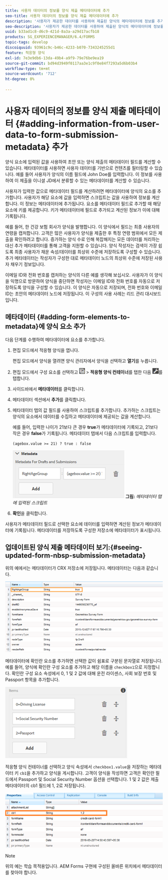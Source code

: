 ```yaml
---
title: 사용자 데이터의 정보를 양식 제출 메타데이터에 추가
seo-title: 사용자 데이터의 정보를 양식 제출 메타데이터에 추가
description: '사용자가 제공한 데이터를 사용하여 제출된 양식의 메타데이터에 정보를 추가하는 방법을 알아봅니다. '
seo-description: '사용자가 제공한 데이터를 사용하여 제출된 양식의 메타데이터에 정보를 추가하는 방법을 알아봅니다. '
uuid: b33ad1c8-d6c9-421d-8a3a-a29d17acfb18
products: SG_EXPERIENCEMANAGER/6.4/FORMS
topic-tags: develop
discoiquuid: 93961c9c-b46c-4233-b070-7343245255d1
feature: 적응형 양식
exl-id: 7e3e9db6-13da-49b4-a9f9-79e76be9ea19
source-git-commit: bd94d3949f0117aa3e1c9f0e84f7293a5d6b03b4
workflow-type: tm+mt
source-wordcount: '712'
ht-degree: 0%

---
```


# 사용자 데이터의 정보를 양식 제출 메타데이터 {#adding-information-from-user-data-to-form-submission-metadata} 추가

양식 요소에 입력된 값을 사용하여 초안 또는 양식 제출의 메타데이터 필드를 계산할 수 있습니다. 메타데이터를 사용하면 사용자 데이터를 기반으로 컨텐츠를 필터링할 수 있습니다. 예를 들어 사용자가 양식의 이름 필드에 John Doe를 입력합니다. 이 정보를 사용하여 이 제출을 이니셜 JD에서 분류할 수 있는 메타데이터를 계산할 수 있습니다.

사용자가 입력한 값으로 메타데이터 필드를 계산하려면 메타데이터에 양식의 요소를 추가합니다. 사용자가 해당 요소에 값을 입력하면 스크립트는 값을 사용하여 정보를 계산합니다. 이 정보는 메타데이터에 추가됩니다. 요소를 메타데이터 필드로 추가할 때 해당 요소에 키를 제공합니다. 키가 메타데이터에 필드로 추가되고 계산된 정보가 이에 대해 기록됩니다.

예를 들어, 한 건강 보험 회사가 양식을 발행합니다. 이 양식에서 필드는 최종 사용자의 연령을 캡처합니다. 고객은 많은 사용자가 양식을 제출한 후 특정 연령 범위에서 모든 제출을 확인하려고 합니다. 증가하는 양식 수로 인해 복잡해지는 모든 데이터를 처리하는 대신 추가 메타데이터를 통해 고객을 지원할 수 있습니다. 양식 작성자는 검색이 가장 쉽도록 최종 사용자가 채운 속성/데이터를 최상위 수준에 저장하도록 구성할 수 있습니다. 추가 메타데이터는 작성자가 구성한 대로 메타데이터 노드의 최상위 수준에 저장된 사용자 채우기 정보입니다.

이메일 ID와 전화 번호를 캡처하는 양식의 다른 예를 생각해 보십시오. 사용자가 이 양식을 익명으로 방문하여 양식을 중단하면 작성자는 이메일 ID와 전화 번호를 자동으로 저장하도록 양식을 구성할 수 있습니다. 이 양식은 자동으로 저장되며, 전화 번호와 이메일 ID는 초안의 메타데이터 노드에 저장됩니다. 이 구성의 사용 사례는 리드 관리 대시보드입니다.

## 메타데이터 {#adding-form-elements-to-metadata}에 양식 요소 추가

다음 단계를 수행하여 메타데이터에 요소를 추가합니다.

1. 편집 모드에서 적응형 양식을 엽니다.

   편집 모드에서 양식을 열려면 양식 관리자에서 양식을 선택하고 **열기**&#x200B;를 누릅니다.

1. 편집 모드에서 구성 요소를 선택하고 ![필드 수준](assets/field-level.png) > **적응형 양식 컨테이너**&#x200B;를 탭한 다음 ![cmppr](assets/cmppr.png)를 탭합니다.
1. 사이드바에서 **메타데이터**&#x200B;를 클릭합니다.
1. 메타데이터 섹션에서 **추가**&#x200B;를 클릭합니다.
1. 메타데이터 탭의 값 필드를 사용하여 스크립트를 추가합니다. 추가하는 스크립트는 양식의 요소에서 데이터를 수집하고 메타데이터에 제공되는 값을 계산합니다.

   예를 들어, 입력한 나이가 21보다 큰 경우 **true**&#x200B;가 메타데이터에 기록되고, 21보다 작은 경우 **false**&#x200B;가 기록됩니다. 메타데이터 탭에서 다음 스크립트를 입력합니다.

   `(agebox.value >= 21) ? true : false`

   ![메타데이터 스크립트](assets/add-element-metadata.png)
   **그림:** *메타데이터 탭에 입력된 스크립트*

1. **확인**&#x200B;을 클릭합니다.

사용자가 메타데이터 필드로 선택한 요소에 데이터를 입력하면 계산된 정보가 메타데이터에 기록됩니다. 메타데이터를 저장하도록 구성한 저장소에 메타데이터가 표시됩니다.

## 업데이트된 양식 제출 메타데이터 보기:{#seeing-updated-form-nbsp-submission-metadata}

위의 예에서는 메타데이터가 CRX 저장소에 저장됩니다. 메타데이터는 다음과 같습니다.

![metadata-entry](assets/metadata-entry.png)

메타데이터에 확인란 요소를 추가하면 선택한 값이 쉼표로 구분된 문자열로 저장됩니다. 예를 들어, 양식에 확인란 구성 요소를 추가하고 해당 이름을 `checkbox1`으로 지정합니다. 확인란 구성 요소 속성에서 0, 1 및 2 값에 대해 운전 라이센스, 사회 보장 번호 및 Passport 항목을 추가합니다.

![확인란에 여러 값 저장](assets/checkbox-metadata.png)

적응형 양식 컨테이너를 선택하고 양식 속성에서 `checkbox1.value`을 저장하는 메타데이터 키 `cb1`을 추가하고 양식을 게시합니다. 고객이 양식을 작성하면 고객은 확인란 필드에서 Passport 및 Social Security Number 옵션을 선택합니다. 1 및 2 값은 제출 메타데이터의 cb1 필드에 1, 2로 저장됩니다.

![확인란 필드에서 선택한 여러 값에 대한 메타데이터 항목](assets/metadata-entry-1.png)

>[!NOTE]
>
>위의 예는 학습 목적용입니다. AEM Forms 구현에 구성된 올바른 위치에서 메타데이터를 찾아야 합니다.
